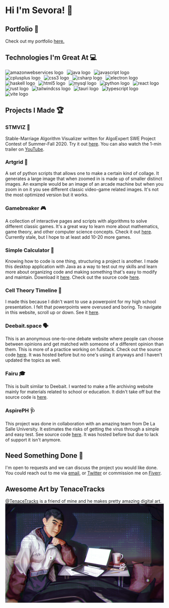 <h1>Hi I'm Sevora! 👋</h1>

<h2>Portfolio 💼</h2>
Check out my portfolio <a href="https://sevora.github.io/portfolio/">here.</a>

<h2>Technologies I'm Great At 💻</h2>
<div>
  <img src="https://skillicons.dev/icons?i=aws" height="60" alt="amazonwebservices logo"  />
  <img width="3" />
  <img src="https://skillicons.dev/icons?i=java" height="60" alt="java logo"  />
  <img width="3" />
  <img src="https://skillicons.dev/icons?i=js" height="60" alt="javascript logo"  />
  <img width="3" />
  <img src="https://skillicons.dev/icons?i=cpp" height="60" alt="cplusplus logo"  />
  <img width="3" />
  <img src="https://skillicons.dev/icons?i=css" height="60" alt="css3 logo"  />
  <img width="3" />
  <img src="https://skillicons.dev/icons?i=cs" height="60" alt="csharp logo"  />
  <img width="3" />
  <img src="https://skillicons.dev/icons?i=electron" height="60" alt="electron logo"  />
  <img width="3" />
  <img src="https://skillicons.dev/icons?i=haskell" height="60" alt="haskell logo"  />
  <img width="3" />
  <img src="https://skillicons.dev/icons?i=html" height="60" alt="html5 logo"  />
  <img width="3" />
  <img src="https://skillicons.dev/icons?i=mysql" height="60" alt="mysql logo"  />
  <img width="3" />
  <img src="https://skillicons.dev/icons?i=py" height="60" alt="python logo"  />
  <img width="3" />
  <img src="https://skillicons.dev/icons?i=react" height="60" alt="react logo"  />
  <img width="3" />
  <img src="https://skillicons.dev/icons?i=rust" height="60" alt="rust logo"  />
  <img width="3" />
  <img src="https://skillicons.dev/icons?i=tailwind" height="60" alt="tailwindcss logo"  />
  <img width="3" />
  <img src="https://skillicons.dev/icons?i=tauri" height="60" alt="tauri logo"  />
  <img width="3" />
  <img src="https://skillicons.dev/icons?i=ts" height="60" alt="typescript logo"  />
  <img width="3" />
  <img src="https://skillicons.dev/icons?i=vite" height="60" alt="vite logo"  />
</div>

<h2>Projects I Made 🏆</h2>
<h3>STMVIZ 💍</h3>
<div>Stable-Marriage Algorithm Visualizer written for AlgoExpert SWE Project Contest of Summer-Fall 2020. Try it out <a href="https://sevora.github.io/stmviz/">here</a>. You can also watch the 1-min trailer on <a href="https://youtu.be/yxNn02h3MzI">YouTube</a>.</div>

<h3>Artgrid 🎨</h3>
<div>A set of python scripts that allows one to make a certain kind of collage. It generates a large image that when zoomed in is made up of smaller distinct images. An example would be an image of an arcade machine but when you zoom in on it you see different classic video-game related images. It's not the most optimized version but it works.</div>

<h3>Gamebreaker 🎮</h3>
<div>A collection of interactive pages and scripts with algorithms to solve different classic games. It's a great way to learn more about mathematics, game theory, and other computer science concepts. Check it out <a href="https://sevora.github.io/gamebreaker">here</a>. Currently stale, but I hope to at least add 10-20 more games.</div>

<h3>Simple Calculator 🔢</h3>
<div>Knowing how to code is one thing, structuring a project is another. I made this desktop application with Java as a way to test out my skills and learn more about organizing code and making something that's easy to modify and maintain. Download it  <a href="https://github.com/sevora/simple-calculator/releases/tag/v2.0.0">here</a>. Check out the source code <a href="https://github.com/sevora/simple-calculator">here</a>.</div>

<h3>Cell Theory Timeline 🔬</h3>
<div>I made this because I didn't want to use a powerpoint for my high school presentation. I felt that powerpoints were overused and boring. To navigate in this website, scroll up or down. See it <a href="https://sevora.github.io/cell-theory-timeline/index.html">here</a>.</div>

<h3>Deebait.space 🗣️</h3>
<div>This is an anonymous one-to-one debate website where people can choose between opinions and get matched with someone of a different opinion than them. This is more of a practice working on fullstack. Check out the source code <a href="https://github.com/sevora/deebait">here</a>. It was hosted before but no one's using it anyways and I haven't updated the topics as well.</div>

<h3>Fairu 🎓</h3>
<div>This is built similar to Deebait. I wanted to make a file archiving website mainly for materials related to school or education. It didn't take off but the source code is <a href="https://github.com/sevora/fairu">here</a>.</div>

<h3>AspirePH 🩺</h3>
<div>This project was done in collaboration with an amazing team from De La Salle University. It estimates the risks of getting the virus through a simple and easy test. See source code <a href="https://github.com/sevora/covid-risk-estimator">here</a>. It was hosted before but due to lack of support it isn't anymore.<div>

<h2>Need Something Done 🤔</h2>
<div>I'm open to requests and we can discuss the project you would like done. You could reach out to me via <a href="mailto:business.ralph.louis.gopez@gmail.com">email</a>, or <a href="https://twitter.com/ralphlouisgopez" target="blank_">Twitter</a> or commission me on <a href="https://www.fiverr.com/ralphlouisgopez" target="_blank">Fiverr</a>.</div>

<h2>Awesome Art by TenaceTracks</h2>
<div><a href="https://twitter.com/TenaceTracks">@TenaceTracks</a> is a friend of mine and he makes pretty amazing digital art.</div>
<img src="assets/README/bg-art.jpg">
